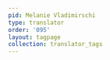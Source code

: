 ```yaml
---
pid: Melanie Vladimirschi
type: translator
order: '095'
layout: tagpage
collection: translator_tags
---
```

